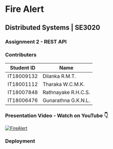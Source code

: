 # Fire Alert 
## Distributed Systems | SE3020
### Assignment 2 - REST API

### Contributers
Student ID | Name
-----------|--------------
IT18009132 | Dilanka R.M.T.
IT18001112 | Tharaka W.C.M.K.
IT18007848 | Rathnayake R.H.C.S.
IT18006476 | Gunarathna G.K.N.L.

### Presentation Video - Watch on YouTube 👇
[![FireAlert](https://i.ibb.co/KNyT8Lq/youtube.png)](https://www.youtube.com/watch?v=X1D8vReTA1Y&feature=youtu.be)

### Deployment

